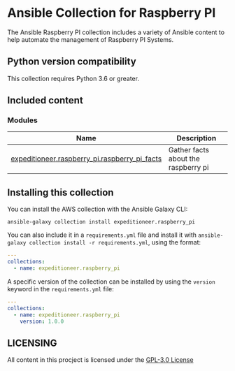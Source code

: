# Ansible Collection for Raspberry PI

The Ansible Raspberry PI collection includes a variety of Ansible content to help automate the management of Raspberry 
PI Systems.

## Python version compatibility
This collection requires Python 3.6 or greater.

## Included content

### Modules
Name | Description
--- | ---
[expeditioneer.raspberry_pi.raspberry_pi_facts](https://github.com/expeditioneer/ansible-collection-raspberry-pi/blob/main/docs/raspberry_pi_facts.rst)|Gather facts about the raspberry pi

## Installing this collection

You can install the AWS collection with the Ansible Galaxy CLI:

    ansible-galaxy collection install expeditioneer.raspberry_pi

You can also include it in a `requirements.yml` file and install it with `ansible-galaxy collection install -r requirements.yml`, using the format:

```yaml
---
collections:
  - name: expeditioneer.raspberry_pi
```

A specific version of the collection can be installed by using the `version` keyword in the `requirements.yml` file:

```yaml
---
collections:
  - name: expeditioneer.raspberry_pi
    version: 1.0.0
```

## LICENSING

All content in this procject is licensed under the [GPL-3.0 License](LICENSE)

